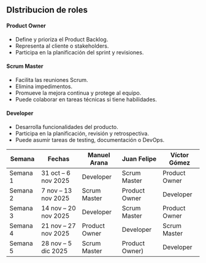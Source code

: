 ## DIstribucion de roles  
#### Product Owner  
- Define y prioriza el Product Backlog.
- Representa al cliente o stakeholders.
- Participa en la planificación del sprint y revisiones.

#### Scrum Master
- Facilita las reuniones Scrum.
- Elimina impedimentos.
- Promueve la mejora continua y protege al equipo.
- Puede colaborar en tareas técnicas si tiene habilidades.

#### Developer
- Desarrolla funcionalidades del producto.
- Participa en la planificación, revisión y retrospectiva.
- Puede asumir tareas de testing, documentación o DevOps.

| Semana   | Fechas                      | Manuel Arana     | Juan Felipe       | Víctor Gómez       |
|----------|-----------------------------|------------------|-------------------|---------------------|
| Semana 1 | 31 oct – 6 nov 2025         | Developer         | Scrum Master      | Product Owner       |
| Semana 2 | 7 nov – 13 nov 2025         | Scrum Master      | Product Owner     | Developer           |
| Semana 3 | 14 nov – 20 nov 2025        | Developer         | Scrum Master      | Product Owner       |
| Semana 4 | 21 nov – 27 nov 2025        | Product Owner     | Developer     | Scrum Master       |
| Semana 5 | 28 nov – 5 dic 2025         | Scrum Master     | Product Owner)     | Developer       |
